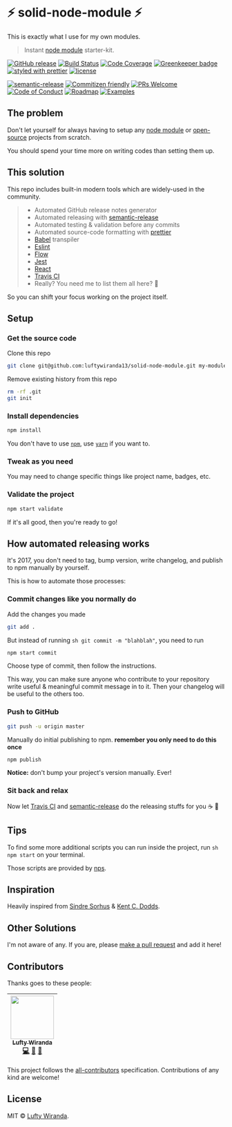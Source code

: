 # ⚡️ solid-node-module ⚡️
This is exactly what I use for my own modules.

> Instant [node module][npm-link] starter-kit.

[![GitHub release][release-badge]][release-link]
[![Build Status][build-badge]][build-link]
[![Code Coverage][coverage-badge]][coverage-link]
[![Greenkeeper badge][greenkeeper-badge]][greenkeeper-link]
[![styled with prettier][prettier-badge]][prettier-link]
[![license][license-badge]][license-link]

[![semantic-release][semantic-badge]][semantic-link]
[![Commitizen friendly][commitizen-badge]][commitizen-link]
[![PRs Welcome][prs-badge]][prs-link]
[![Code of Conduct][coc-badge]][coc-link]
[![Roadmap][roadmap-badge]][roadmap-link]
[![Examples][examples-badge]][examples-link]

## The problem
Don't let yourself for always having to setup any [node module][npm-link] or [open-source][open-source-link] projects from scratch.

You should spend your time more on writing codes than setting them up.


## This solution
This repo includes built-in modern tools which are widely-used in the community.
> * Automated GitHub release notes generator
> * Automated releasing with [semantic-release][semantic-link]
> * Automated testing & validation before any commits
> * Automated source-code formatting with [prettier][prettier-link]
> * [Babel][babel-link] transpiler
> * [Eslint][eslint-link]
> * [Flow][flow-link]
> * [Jest][jest-link]
> * [React][react-link]
> * [Travis CI][travis-link]
> * Really? You need me to list them all here? 🐰

So you can shift your focus working on the project itself.


## Setup
### Get the source code
Clone this repo
```sh
git clone git@github.com:luftywiranda13/solid-node-module.git my-module
```

Remove existing history from this repo
```sh
rm -rf .git
git init
```

### Install dependencies
```sh
npm install
```
You don't have to use [`npm`][npm-link], use [`yarn`][yarn-link] if you want to.

### Tweak as you need
You may need to change specific things like project name, badges, etc.

### Validate the project
```sh
npm start validate
```
If it's all good, then you're ready to go!


## How automated releasing works
It's 2017, you don't need to tag, bump version, write changelog, and publish to npm manually by yourself.

This is how to automate those processes:

### Commit changes like you normally do
Add the changes you made
```sh
git add .
```

But instead of running ```sh git commit -m "blahblah"```, you need to run
```sh
npm start commit
```

Choose type of commit, then follow the instructions.

This way, you can make sure anyone who contribute to your repository write useful & meaningful commit message in to it. Then your changelog will be useful to the others too.

### Push to GitHub
```sh
git push -u origin master
```

Manually do initial publishing to npm. **remember you only need to do this once**
```sh
npm publish
```

**Notice:** don't bump your project's version manually. Ever!

### Sit back and relax
Now let [Travis CI][travis-link] and [semantic-release][semantic-link] do the releasing stuffs for you ☕ 💅


## Tips
To find some more additional scripts you can run inside the project, run ```sh npm start``` on your terminal.

Those scripts are provided by [nps][nps-link].


## Inspiration
Heavily inspired from [Sindre Sorhus][sindresorhus-link] & [Kent C. Dodds][kentcdodds-link].


## Other Solutions
I'm not aware of any. If you are, please [make a pull request][prs-link] and add it
here!

## Contributors
Thanks goes to these people:

<!-- ALL-CONTRIBUTORS-LIST:START - Do not remove or modify this section -->
| [<img src="https://avatars2.githubusercontent.com/u/22868432?v=3" width="100px;"/><br /><sub>Lufty Wiranda</sub>](https://www.instagram.com/luftywiranda13)<br />[💻](https://github.com/luftywiranda13/solid-node-module/commits?author=luftywiranda13 "Code") [📖](https://github.com/luftywiranda13/solid-node-module/commits?author=luftywiranda13 "Documentation") [🔌](#plugin-luftywiranda13 "Plugin/utility libraries") |
| :---: |
<!-- ALL-CONTRIBUTORS-LIST:END -->

This project follows the [all-contributors][all-contributors-link] specification.
Contributions of any kind are welcome!

## License
MIT &copy; [Lufty Wiranda](https://www.instagram.com/luftywiranda13).


[all-contributors-link]: https://github.com/kentcdodds/all-contributors
[babel-link]: https://babeljs.io
[build-badge]: https://img.shields.io/travis/luftywiranda13/solid-node-module.svg
[build-link]: https://travis-ci.org/luftywiranda13/solid-node-module
[coc-badge]: https://img.shields.io/badge/code%20of-conduct-ff69b4.svg
[coc-link]: https://github.com/luftywiranda13/solid-node-module/blob/master/other/CODE_OF_CONDUCT.md
[commitizen-badge]: https://img.shields.io/badge/commitizen-friendly-brightgreen.svg
[commitizen-link]: http://commitizen.github.io/cz-cli
[coverage-badge]: https://img.shields.io/codecov/c/github/luftywiranda13/solid-node-module.svg
[coverage-link]: https://codecov.io/github/luftywiranda13/solid-node-module
[eslint-link]: http://eslint.org/
[examples-badge]: https://img.shields.io/badge/%F0%9F%92%A1-examples-8C8E93.svg
[examples-link]: https://github.com/luftywiranda13/solid-node-module/blob/master/other/EXAMPLES.md
[flow-link]: https://flow.org/
[greenkeeper-badge]: https://badges.greenkeeper.io/luftywiranda13/solid-node-module.svg
[greenkeeper-link]: https://greenkeeper.io
[jest-link]: https://facebook.github.io/jest
[kentcdodds-link]: https://github.com/kentcdodds
[license-badge]: https://img.shields.io/github/license/luftywiranda13/solid-node-module.svg
[license-link]: https://github.com/luftywiranda13/solid-node-module/blob/master/LICENSE
[npm-link]: https://www.npmjs.com/
[nps-link]: https://github.com/kentcdodds/nps
[open-source-link]: https://en.wikipedia.org/wiki/Open-source_software
[prettier-badge]: https://img.shields.io/badge/styled_with-prettier-ff69b4.svg
[prettier-link]: https://github.com/prettier/prettier
[prs-badge]: https://img.shields.io/badge/PRs-welcome-brightgreen.svg
[prs-link]: http://makeapullrequest.com
[react-link]: https://github.com/facebook/react
[release-badge]: https://img.shields.io/github/release/luftywiranda13/solid-node-module.svg
[release-link]: https://github.com/luftywiranda13/solid-node-module/releases/latest
[roadmap-badge]: https://img.shields.io/badge/%F0%9F%93%94-roadmap-CD9523.svg
[roadmap-link]: https://github.com/luftywiranda13/solid-node-module/blob/master/other/ROADMAP.md
[semantic-badge]: https://img.shields.io/badge/%20%20%F0%9F%93%A6%F0%9F%9A%80-semantic--release-e10079.svg
[semantic-link]: https://github.com/semantic-release/semantic-release
[sindresorhus-link]: https://github.com/sindresorhus
[travis-link]: https://travis-ci.org
[yarn-link]: https://yarnpkg.com
